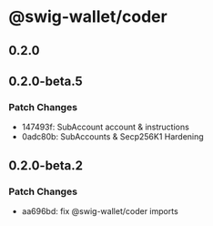 # @swig-wallet/coder

## 0.2.0

## 0.2.0-beta.5

### Patch Changes

- 147493f: SubAccount account & instructions
- 0adc80b: SubAccounts & Secp256K1 Hardening

## 0.2.0-beta.2

### Patch Changes

- aa696bd: fix @swig-wallet/coder imports
